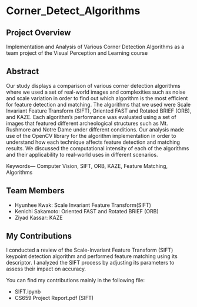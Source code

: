 # Corner_Detect_Algorithms

## Project Overview
Implementation and Analysis of Various Corner Detection Algorithms 
as a team project of the Visual Perception and Learning course

## Abstract
Our study displays a comparison of various corner
detection algorithms where we used a set of real-world images
and complexities such as noise and scale variation in order to
find out which algorithm is the most efficient for feature
detection and matching. The algorithms that we used were Scale
Invariant Feature Transform (SIFT), Oriented FAST and
Rotated BRIEF (ORB), and KAZE. Each algorithm’s
performance was evaluated using a set of images that featured
different archeological structures such as Mt. Rushmore and
Notre Dame under different conditions. Our analysis made use of
the OpenCV library for the algorithm implementation in order
to understand how each technique affects feature detection and
matching results. We discussed the computational intensity of
each of the algorithms and their applicability to real-world uses
in different scenarios.

Keywords— Computer Vision, SIFT, ORB, KAZE, Feature
Matching, Algorithms

## Team Members
- Hyunhee Kwak: Scale Invariant Feature Transform(SIFT)
- Kenichi Sakamoto: Oriented FAST and Rotated BRIEF (ORB)
- Ziyad Kassar: KAZE


## My Contributions
I conducted a review of the Scale-Invariant Feature Transform (SIFT) 
keypoint detection algorithm and performed feature matching using 
its descriptor. I analyzed the SIFT process by adjusting its parameters 
to assess their impact on accuracy.

You can find my contributions mainly in the following file:
- SIFT.ipynb
- CS659 Project Report.pdf (SIFT)

